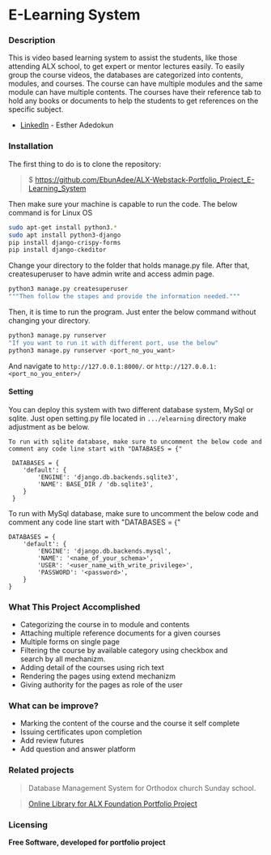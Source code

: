 # E-Learning System

### Description 
This is video based learning system to assist the students, like those attending ALX school, to get expert or mentor lectures easily. To easily group the course videos, the databases are categorized into contents, modules, and courses. The course can have multiple modules and the same module can have multiple contents. The courses have their reference tab to hold any books or documents to help the students to get references on the specific subject.

+ [LinkedIn](https://www.linkedin.com/in/adedokun-esther-2a91a5122/) - Esther Adedokun
### Installation
The first thing to do is to clone the repository:

>  $ https://github.com/EbunAdee/ALX-Webstack-Portfolio_Project_E-Learning_System


Then make sure your machine is capable to run the code. The below command is for Linux OS

```sh
sudo apt-get install python3.*
sudo apt install python3-django
pip install django-crispy-forms
pip install django-ckeditor
```

Change your directory to the folder that holds manage.py file. After that, createsuperuser to have admin write and access admin page.
```sh
python3 manage.py createsuperuser
"""Then follow the stapes and provide the information needed."""
```

Then, it is time to run the program. Just enter the below command without changing your directory.

```sh
python3 manage.py runserver
"If you want to run it with different port, use the below"
python3 manage.py runserver <port_no_you_want>
```
And navigate to `http://127.0.0.1:8000/`. or `http://127.0.0.1:<port_no_you_enter>/`

#### Setting 

You can deploy this system with two different database system, MySql or sqlite. Just open setting.py file located in `.../elearning` directory make adjustment as be below.

`To run with sqlite database, make sure to uncomment the below code and comment any code line start with "DATABASES = {"`
```
 DATABASES = {
    'default': {
        'ENGINE': 'django.db.backends.sqlite3',
        'NAME': BASE_DIR / 'db.sqlite3',
    }
 }

 ```
To run with MySql database, make sure to uncomment the below code and comment any code line start with "DATABASES = {"
```
DATABASES = {
    'default': {
        'ENGINE': 'django.db.backends.mysql',
        'NAME': '<name_of_your_schema>',
        'USER': '<user_name_with_write_privilege>',
        'PASSWORD': '<password>',
    }
}
```
### What This Project Accomplished
+ Categorizing the course in to module and contents 
+ Attaching multiple reference documents for a given courses 
+ Multiple forms on single page 
+ Filtering the course by available category using checkbox and  
search by all mechanizm. 
+ Adding detail of the courses using rich text  
+ Rendering the pages using extend mechanizm  
+ Giving authority for the pages as role of the user

### What can be improve? 
+ Marking the content of the course and the course it self complete 
+ Issuing certificates upon completion 
+ Add review futures 
+ Add question and answer platform

### Related projects
> Database Management System for Orthodox church Sunday school.

> [Online Library for ALX Foundation Portfolio Project](https://github.com/EbunAdee/Online_Library-ALX_Foundation_Portfolio_Project)

### Licensing
****Free Software, developed for portfolio project****
